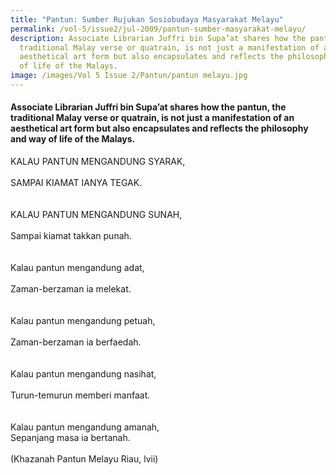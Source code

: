 ```yaml
---
title: "Pantun: Sumber Rujukan Sosiobudaya Masyarakat Melayu"
permalink: /vol-5/issue2/jul-2009/pantun-sumber-masyarakat-melayu/
description: Associate Librarian Juffri bin Supa’at shares how the pantun, the
  traditional Malay verse or quatrain, is not just a manifestation of an
  aesthetical art form but also encapsulates and reflects the philosophy and way
  of life of the Malays.
image: /images/Vol 5 Issue 2/Pantun/pantun melayu.jpg
---
```

#### Associate Librarian Juffri bin Supa’at shares how the pantun, the traditional Malay verse or quatrain, is not just a manifestation of an aesthetical art form but also encapsulates and reflects the philosophy and way of life of the Malays.

KALAU PANTUN MENGANDUNG SYARAK,
<br>  
SAMPAI KIAMAT IANYA TEGAK.
<br><br>   
KALAU PANTUN MENGANDUNG SUNAH,
 <br>  
Sampai kiamat takkan punah.
 <br><br>   
Kalau pantun mengandung adat,
 <br>  
Zaman-berzaman ia melekat. 
 <br><br>  
Kalau pantun mengandung petuah,
 <br>  
Zaman-berzaman ia berfaedah.
 <br><br>  
Kalau pantun mengandung nasihat,
 <br>  
Turun-temurun memberi manfaat.
 <br> <br>  
Kalau pantun mengandung amanah,
 <br>  Sepanjang masa ia bertanah. 
 <br> <br> 
(Khazanah Pantun Melayu Riau, lvii)


